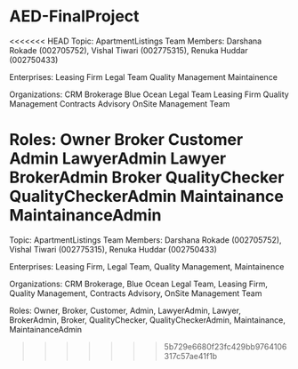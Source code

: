 # AED-FinalProject

<<<<<<< HEAD
Topic: ApartmentListings
Team Members: Darshana Rokade (002705752), Vishal Tiwari (002775315), Renuka Huddar (002750433)

Enterprises: 
Leasing Firm
Legal Team
Quality Management
Maintainence

Organizations:
CRM Brokerage
Blue Ocean Legal Team
Leasing Firm 
Quality Management
Contracts Advisory
OnSite Management Team

Roles:
Owner
Broker
Customer
Admin
LawyerAdmin
Lawyer
BrokerAdmin
Broker
QualityChecker
QualityCheckerAdmin
Maintainance
MaintainanceAdmin
=======
Topic: ApartmentListings Team Members: Darshana Rokade (002705752), Vishal Tiwari (002775315), Renuka Huddar (002750433)

Enterprises: Leasing Firm, Legal Team, Quality Management, Maintainence

Organizations: CRM Brokerage, Blue Ocean Legal Team, Leasing Firm, Quality Management, Contracts Advisory, OnSite Management Team

Roles: Owner, Broker, Customer, Admin, LawyerAdmin, Lawyer, BrokerAdmin, Broker, QualityChecker, QualityCheckerAdmin, Maintainance, MaintainanceAdmin
>>>>>>> 5b729e6680f23fc429bb9764106317c57ae41f1b
